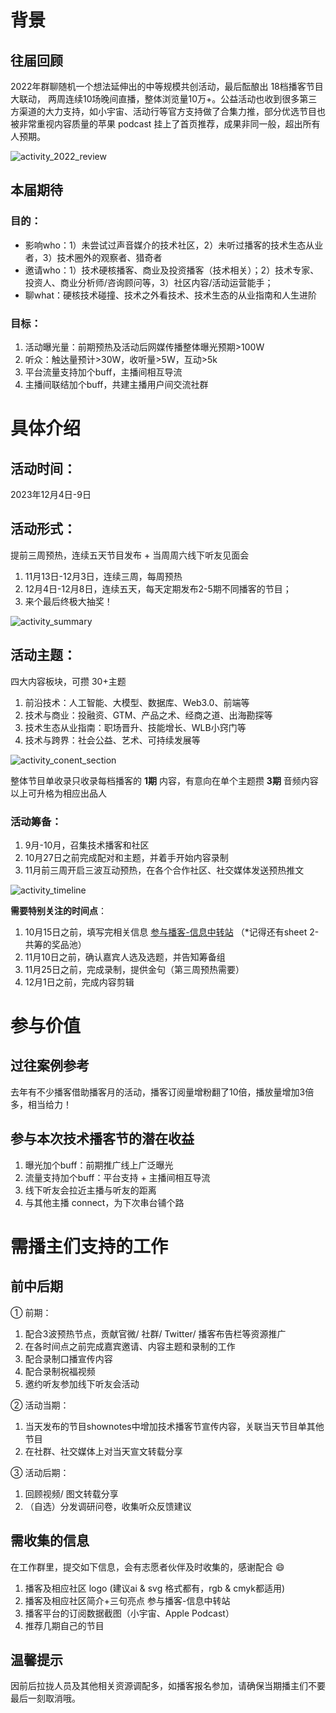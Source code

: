 # 背景
## 往届回顾
2022年群聊随机一个想法延伸出的中等规模共创活动，最后酝酿出 18档播客节目大联动， 两周连续10场晚间直播，整体浏览量10万+。公益活动也收到很多第三方渠道的大力支持，如小宇宙、活动行等官方支持做了合集力推，部分优选节目也被非常重视内容质量的苹果 podcast 挂上了首页推荐，成果非同一般，超出所有人预期。

![activity_2022_review]()

## 本届期待
### 目的：
- 影响who：1）未尝试过声音媒介的技术社区，2）未听过播客的技术生态从业者，3）技术圈外的观察者、猎奇者
- 邀请who：1）技术硬核播客、商业及投资播客（技术相关）；2）技术专家、投资人、商业分析师/咨询顾问等，3）社区内容/活动运营能手；
- 聊what：硬核技术碰撞、技术之外看技术、技术生态的从业指南和人生进阶
  
### 目标：
1. 活动曝光量：前期预热及活动后网媒传播整体曝光预期>100W
2. 听众：触达量预计>30W，收听量>5W，互动>5k
3. 平台流量支持加个buff，主播间相互导流
4. 主播间联结加个buff，共建主播用户间交流社群

# 具体介绍
## 活动时间：
2023年12月4日-9日

## 活动形式：
提前三周预热，连续五天节目发布 + 当周周六线下听友见面会

1. 11月13日-12月3日，连续三周，每周预热
2. 12月4日-12月8日，连续五天，每天定期发布2-5期不同播客的节目；
3. 来个最后终极大抽奖！

![activity_summary]()

## 活动主题：
四大内容板块，可攒 30+主题
1. 前沿技术：人工智能、大模型、数据库、Web3.0、前端等
2. 技术与商业：投融资、GTM、产品之术、经商之道、出海勘探等
3. 技术生态从业指南：职场晋升、技能增长、WLB小窍门等
4. 技术与跨界：社会公益、艺术、可持续发展等

![activity_conent_section]()


整体节目单收录只收录每档播客的 **1期** 内容，有意向在单个主题攒 **3期** 音频内容以上可升格为相应出品人

### 活动筹备：
1. 9月-10月，召集技术播客和社区
2. 10月27日之前完成配对和主题，并着手开始内容录制
3. 11月前三周开启三波互动预热，在各个合作社区、社交媒体发送预热推文

![activity_timeline]()

**需要特别关注的时间点**：
1. 10月15日之前，填写完相关信息 [参与播客-信息中转站](https://m5l3qe1mxd.feishu.cn/sheets/LFNBsLTFAh5sp3tu9spcxiGqnef) （*记得还有sheet 2-共筹的奖品池）
2. 11月10日之前，确认嘉宾人选及选题，并告知筹备组
3. 11月25日之前，完成录制，提供金句（第三周预热需要）
4. 12月1日之前，完成内容剪辑

# 参与价值
## 过往案例参考
去年有不少播客借助播客月的活动，播客订阅量增粉翻了10倍，播放量增加3倍多，相当给力！

## 参与本次技术播客节的潜在收益
1. 曝光加个buff：前期推广线上广泛曝光
2. 流量支持加个buff：平台支持 + 主播间相互导流
3. 线下听友会拉近主播与听友的距离
4. 与其他主播 connect，为下次串台铺个路

# 需播主们支持的工作
## 前中后期

① 前期：

1. 配合3波预热节点，贡献官微/ 社群/ Twitter/ 播客布告栏等资源推广
2. 在各时间点之前完成嘉宾邀请、内容主题和录制的工作
3. 配合录制口播宣传内容
4. 配合录制祝福视频
5. 邀约听友参加线下听友会活动

② 活动当期：

1. 当天发布的节目shownotes中增加技术播客节宣传内容，关联当天节目单其他节目
2. 在社群、社交媒体上对当天宣文转载分享

③ 活动后期：

1. 回顾视频/ 图文转载分享
2. （自选）分发调研问卷，收集听众反馈建议

## 需收集的信息

在工作群里，提交如下信息，会有志愿者伙伴及时收集的，感谢配合 😄

1. 播客及相应社区 logo (建议ai & svg 格式都有，rgb & cmyk都适用)
2. 播客及相应社区简介+三句亮点 参与播客-信息中转站 
3. 播客平台的订阅数据截图（小宇宙、Apple Podcast）
4. 推荐几期自己的节目

## 温馨提示
因前后拉拢人员及其他相关资源调配多，如播客报名参加，请确保当期播主们不要最后一刻取消哦。

